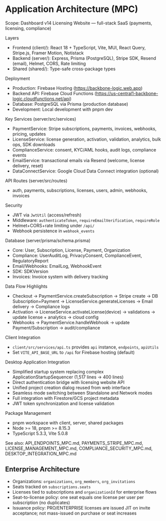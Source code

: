 # Application Architecture (MPC)

Scope: Dashboard v14 Licensing Website — full-stack SaaS (payments, licensing, compliance)

Layers
- Frontend (client/): React 18 + TypeScript, Vite, MUI, React Query, Stripe.js, Framer Motion, Notistack
- Backend (server/): Express, Prisma (PostgreSQL), Stripe SDK, Resend (email), Helmet, CORS, Rate limiting
- Shared (shared/): Type-safe cross-package types

Deployment
- Production: Firebase Hosting (https://backbone-logic.web.app)
- Backend API: Firebase Cloud Functions (https://us-central1-backbone-logic.cloudfunctions.net/api)
- Database: PostgreSQL via Prisma (production database)
- Development: Local development with pnpm dev

Key Services (server/src/services)
- PaymentService: Stripe subscriptions, payments, invoices, webhooks, pricing, updates
- LicenseService: license generation, activation, validation, analytics, bulk ops, SDK downloads
- ComplianceService: consent, KYC/AML hooks, audit logs, compliance events
- EmailService: transactional emails via Resend (welcome, license delivery, reset)
- DataConnectService: Google Cloud Data Connect integration (optional)

API Routes (server/src/routes)
- auth, payments, subscriptions, licenses, users, admin, webhooks, invoices

Security
- JWT via `JwtUtil` (access/refresh)
- Middleware: `authenticateToken`, `requireEmailVerification`, `requireRole`
- Helmet+CORS+rate limiting under `/api/`
- Webhook persistence in `webhook_events`

Database (server/prisma/schema.prisma)
- Core: User, Subscription, License, Payment, Organization
- Compliance: UserAuditLog, PrivacyConsent, ComplianceEvent, RegulatoryReport
- Email/Webhooks: EmailLog, WebhookEvent
- SDK: SDKVersion
- Invoices: Invoice system with delivery tracking

Data Flow Highlights
- Checkout → PaymentService.createSubscription → Stripe create → DB Subscription+Payment → LicenseService.generateLicenses → Email delivery → Compliance logs
- Activation → LicenseService.activateLicense(device) → validations → update license + analytics → cloud config
- Webhooks → PaymentService.handleWebhook → update Payment/Subscription → audit/compliance

Client Integration
- `client/src/services/api.ts` provides `api` instance, `endpoints`, `apiUtils`
- Set `VITE_API_BASE_URL` to `/api` for Firebase hosting (default)

Desktop Application Integration
- Simplified startup system replacing complex ApplicationStartupSequencer (1,517 lines → 400 lines)
- Direct authentication bridge with licensing website API
- Unified project creation dialog reused from web interface
- Seamless mode switching between Standalone and Network modes
- Full integration with Firestore/GCS project metadata
- JWT token synchronization and license validation

Package Management
- pnpm workspace with client, server, shared packages
- Node >= 18, pnpm >= 8.15.3
- TypeScript 5.3.3, Vite 5.0.8

See also: API_ENDPOINTS_MPC.md, PAYMENTS_STRIPE_MPC.md, LICENSE_MANAGEMENT_MPC.md, COMPLIANCE_SECURITY_MPC.md, DESKTOP_INTEGRATION_MPC.md

## Enterprise Architecture

- Organizations: `organizations`, `org_members`, `org_invitations`
- Seats tracked on `subscriptions.seats`
- Licenses tied to subscriptions and `organizationId` for enterprise flows
- Seat-to-license policy: one seat equals one license per user per subscription (no duplicates)
- Issuance policy: PRO/ENTERPRISE licenses are issued JIT on invite acceptance; not mass-issued on purchase or seat increases
